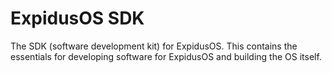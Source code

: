 # ExpidusOS SDK

The SDK (software development kit) for ExpidusOS. This contains the essentials for developing software for ExpidusOS and building the OS itself.
